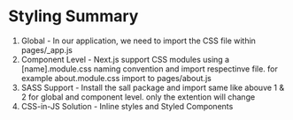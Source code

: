 # Styling Summary
1. Global - In our application, we need to import the CSS file within pages/_app.js
2. Component Level - Next.js support CSS modules using a [name].module.css naming convention and import respectinve file. for example about.module.css import to pages/about.js
3. SASS Support - Install the sall package and import same like abouve 1 & 2 for global and component level. only the extention will change
4. CSS-in-JS Solution - Inline styles and Styled Components
